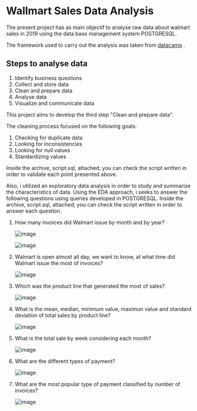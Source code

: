 # Wallmart Sales Data Analysis
The present project has as main objectif to analyse raw data about walmart sales in 2019 using the data base management system POSTGRESQL.

The framework used to carry out the analysis was taken from [datacamp](https://www.datacamp.com/blog/how-to-analyze-data-for-business) .

## Steps to analyse data
1. Identify business questions
2. Collect and store data
3. Clean and prepare data
4. Analyse data
5. Visualize and communicate data

This project aims to develop the third step "Clean and prepare data".

The cleaning process focused on the following goals:
1. Checking for duplicate data
2. Looking for inconsistencies
3. Looking for null values
4. Standardizing values
   
Inside the archive, script.sql, attached; you can check the script written in order to validate each point presented above. 

Also, i utilized an exploratory data analysis in order to study and summarize the characteristics of data. Using the EDA approach, i seeks to answer the following questions using queries developed in POSTGRESQL.
Inside the archive, script.sql, attached; you can check the script written in order to answer each question.    

1. How many invoices did Walmart issue by month and by year?

   ![image](https://github.com/user-attachments/assets/6a658dfa-7579-462e-8552-c4976c99e70a)
   
   ![image](https://github.com/user-attachments/assets/ebd630f1-b2f8-403c-bc6b-dd9d1ab55ede)
   
2. Walmart is open almost all day, we want to know, at what time did Walmart issue the most of invoices?

   ![image](https://github.com/user-attachments/assets/86e09427-2d26-46f6-9339-aa4b4b31140a)

3. Which was the product line that generated the most of sales?

   ![image](https://github.com/user-attachments/assets/59d3d421-029b-4fb9-ac2f-eb074e34af56)

4. What is the mean, median, minimum value, maximun value and standard deviation of total sales by product line?

   ![image](https://github.com/user-attachments/assets/1cb9967f-9baa-421f-8360-977fe6d5a0c0)

5. What is the total sale by week considering each month?

   ![image](https://github.com/user-attachments/assets/8c3a46cc-3bdb-46ec-8d55-7463f6bd06f2)

6. What are the different types of payment?

   ![image](https://github.com/user-attachments/assets/f4fb387b-4e2b-4b15-a2b1-fac3052d33e3)

7. What are the most popular type of payment classified by number of invoices?

   ![image](https://github.com/user-attachments/assets/357a185c-5b2c-4f35-88f7-67e40e900376)


  
